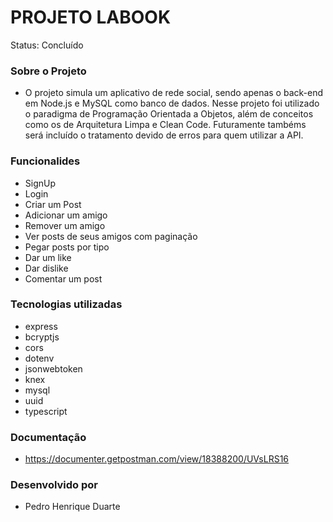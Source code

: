 # PROJETO LABOOK  

Status: Concluído 

### Sobre o Projeto 

- O projeto simula um aplicativo de rede social, sendo apenas o back-end em Node.js e MySQL como banco de dados. Nesse projeto foi utilizado o paradigma de Programação Orientada a Objetos, além 
de conceitos como os de Arquitetura Limpa e Clean Code. Futuramente tambéms será incluído o tratamento devido de erros para quem utilizar a API.

### Funcionalides

- SignUp 
- Login 
- Criar um Post
- Adicionar um amigo 
- Remover um amigo
- Ver posts de seus amigos com paginação
- Pegar posts por tipo 
- Dar um like 
- Dar dislike
- Comentar um post

### Tecnologias utilizadas 
- express 
- bcryptjs
- cors
- dotenv
- jsonwebtoken 
- knex 
- mysql 
- uuid 
- typescript


### Documentação 

- https://documenter.getpostman.com/view/18388200/UVsLRS16


### Desenvolvido por 

- Pedro Henrique Duarte